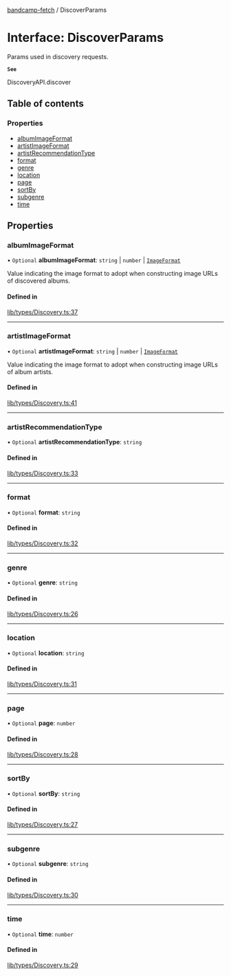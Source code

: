 [bandcamp-fetch](../README.md) / DiscoverParams

# Interface: DiscoverParams

Params used in discovery requests.

**`See`**

DiscoveryAPI.discover

## Table of contents

### Properties

- [albumImageFormat](DiscoverParams.md#albumimageformat)
- [artistImageFormat](DiscoverParams.md#artistimageformat)
- [artistRecommendationType](DiscoverParams.md#artistrecommendationtype)
- [format](DiscoverParams.md#format)
- [genre](DiscoverParams.md#genre)
- [location](DiscoverParams.md#location)
- [page](DiscoverParams.md#page)
- [sortBy](DiscoverParams.md#sortby)
- [subgenre](DiscoverParams.md#subgenre)
- [time](DiscoverParams.md#time)

## Properties

### albumImageFormat

• `Optional` **albumImageFormat**: `string` \| `number` \| [`ImageFormat`](ImageFormat.md)

Value indicating the image format to adopt when constructing image URLs of discovered albums.

#### Defined in

[lib/types/Discovery.ts:37](https://github.com/patrickkfkan/bandcamp-fetch/blob/eace49c/src/lib/types/Discovery.ts#L37)

___

### artistImageFormat

• `Optional` **artistImageFormat**: `string` \| `number` \| [`ImageFormat`](ImageFormat.md)

Value indicating the image format to adopt when constructing image URLs of album artists.

#### Defined in

[lib/types/Discovery.ts:41](https://github.com/patrickkfkan/bandcamp-fetch/blob/eace49c/src/lib/types/Discovery.ts#L41)

___

### artistRecommendationType

• `Optional` **artistRecommendationType**: `string`

#### Defined in

[lib/types/Discovery.ts:33](https://github.com/patrickkfkan/bandcamp-fetch/blob/eace49c/src/lib/types/Discovery.ts#L33)

___

### format

• `Optional` **format**: `string`

#### Defined in

[lib/types/Discovery.ts:32](https://github.com/patrickkfkan/bandcamp-fetch/blob/eace49c/src/lib/types/Discovery.ts#L32)

___

### genre

• `Optional` **genre**: `string`

#### Defined in

[lib/types/Discovery.ts:26](https://github.com/patrickkfkan/bandcamp-fetch/blob/eace49c/src/lib/types/Discovery.ts#L26)

___

### location

• `Optional` **location**: `string`

#### Defined in

[lib/types/Discovery.ts:31](https://github.com/patrickkfkan/bandcamp-fetch/blob/eace49c/src/lib/types/Discovery.ts#L31)

___

### page

• `Optional` **page**: `number`

#### Defined in

[lib/types/Discovery.ts:28](https://github.com/patrickkfkan/bandcamp-fetch/blob/eace49c/src/lib/types/Discovery.ts#L28)

___

### sortBy

• `Optional` **sortBy**: `string`

#### Defined in

[lib/types/Discovery.ts:27](https://github.com/patrickkfkan/bandcamp-fetch/blob/eace49c/src/lib/types/Discovery.ts#L27)

___

### subgenre

• `Optional` **subgenre**: `string`

#### Defined in

[lib/types/Discovery.ts:30](https://github.com/patrickkfkan/bandcamp-fetch/blob/eace49c/src/lib/types/Discovery.ts#L30)

___

### time

• `Optional` **time**: `number`

#### Defined in

[lib/types/Discovery.ts:29](https://github.com/patrickkfkan/bandcamp-fetch/blob/eace49c/src/lib/types/Discovery.ts#L29)
